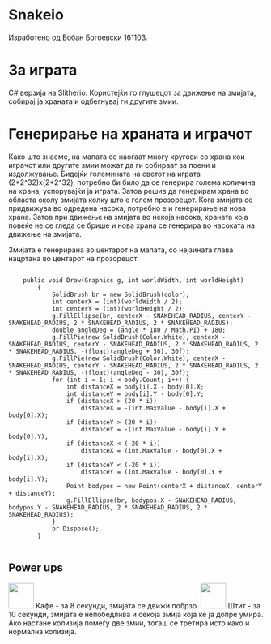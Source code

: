 # Snakeio
Изработено од Бобан Богоевски 161103.

<h1>За играта</h1>
C# верзија на Slitherio. Користејќи го глушецот за движење на змијата, собирај ја храната и одбегнувај ги другите змии. 

<h1>Генерирање на храната и играчот</h1>

Како што знаеме, на мапата се наоѓаат многу кругови со храна кои играчот или другите змии можат да ги собираат за поени и издолжување. Бидејќи големината на светот на играта (2\*2^32)x(2\*2^32), потребно би било да се генерира голема количина на храна, успорувајќи ја играта. Затоа решив да генерирам храна во областа околу змијата колку што е голем прозорецот. Кога змијата се придвижува во одредена насока, потребно е и генерирање на нова храна. Затоа при движење на змијата во некоја насока, храната која повеќе не се гледа се брише и нова храна се генерира во насоката на движење на змијата.

Змијата е генерирана во центарот на мапата, со нејзината глава нацртана во центарот на прозорецот.

<code>
	public void Draw(Graphics g, int worldWidth, int worldHeight)
		{
			SolidBrush br = new SolidBrush(color);
			int centerX = (int)(worldWidth / 2);
			int centerY = (int)(worldHeight / 2);
			g.FillEllipse(br, centerX - SNAKEHEAD_RADIUS, centerY - SNAKEHEAD_RADIUS, 2 * SNAKEHEAD_RADIUS, 2 * SNAKEHEAD_RADIUS);
			double angleDeg = (angle * 180 / Math.PI) + 180;
			g.FillPie(new SolidBrush(Color.White), centerX - SNAKEHEAD_RADIUS, centerY - SNAKEHEAD_RADIUS, 2 * SNAKEHEAD_RADIUS, 2 * SNAKEHEAD_RADIUS, -(float)(angleDeg + 50), 30f);
			g.FillPie(new SolidBrush(Color.White), centerX - SNAKEHEAD_RADIUS, centerY - SNAKEHEAD_RADIUS, 2 * SNAKEHEAD_RADIUS, 2 * SNAKEHEAD_RADIUS, -(float)(angleDeg - 30), 30f);
			for (int i = 1; i < body.Count; i++) {
				int distanceX = body[i].X - body[0].X;
				int distanceY = body[i].Y - body[0].Y;
				if (distanceX > (20 * i))
					distanceX = -(int.MaxValue - body[i].X + body[0].X);
				if (distanceY > (20 * i))
					distanceY = -(int.MaxValue - body[i].Y + body[0].Y);
				if (distanceX < (-20 * i))
					distanceX = (int.MaxValue - body[0].X + body[i].X);
				if (distanceY < (-20 * i))
					distanceY = (int.MaxValue - body[0].Y + body[i].Y);
				Point bodypos = new Point(centerX + distanceX, centerY + distanceY);
				g.FillEllipse(br, bodypos.X - SNAKEHEAD_RADIUS, bodypos.Y - SNAKEHEAD_RADIUS, 2 * SNAKEHEAD_RADIUS, 2 * SNAKEHEAD_RADIUS);
			}
			br.Dispose();
		}

</code>


<h2>Power ups</h2>
<img src="https://i.imgur.com/P10RfmS.png" style="width:50px;"> Кафе - за 8 секунди, змијата се движи побрзо.
<img src="https://i.imgur.com/B3piYBp.png" style="width:50px;"> Штит - за 10 секунди, змијата е непобедлива и секоја змија која ќе ја допре умира. Ако настане колизија помеѓу две змии, тогаш се третира исто како и нормална колизија.



